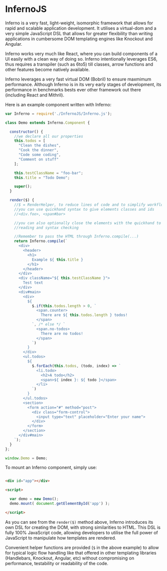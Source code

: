 # InfernoJS

Inferno is a very fast, light-weight, isomorphic framework that allows for rapid
and scalable application development. It utilises a virtual-dom and a very simple
JavaScript DSL that allows for greater flexibility than writing applications in
cumbersome DOM templating engines like Knockout and Angular.

Inferno works very much like React, where you can build components of a UI easily
with a clean way of doing so. Inferno intentionally leverages ES6, thus requires
a transpiler (such as 6to5) till classes, arrow functions and other features become
natively available.

Inferno leverages a very fast virtual DOM (Bobril) to ensure maxmimum performance.
Although Inferno is in its very early stages of development, its performance in
benchmarks bests ever other framework out there (including React and Mithril).

Here is an example component written with Inferno:


```javascript
var Inferno = require('./InfernoJS/Inferno.js');

class Demo extends Inferno.Component {

  constructor() {
    //we declare all our properties
    this.todos = [
      "Clean the dishes",
      "Cook the dinner",
      "Code some coding",
      "Comment on stuff"
    ];

    this.testClassName = "foo-bar";
    this.title = "Todo Demo";

    super();
  }

  render($) {
    //$ = RenderHelper, to reduce lines of code and to simplify workflow
    //you can use quickhand syntax to give elements classes and ids
    //<div.foo>, <span#bar>

    //you can also optionally close the elements with the quickhand to allow for easier
    //reading and syntax checking

    //Remember to pass the HTML through Inferno.compile(...)
    return Inferno.compile(`
      <div>
        <header>
          <h1>
            Example ${ this.title }
          </h1>
        </header>
      </div>
      <div className="${ this.testClassName }">
        Test text
      </div>
      <div#main>
        <div>
          ${
            $.if(this.todos.length > 0, `
              <span.counter>
                There are ${ this.todos.length } todos!
              </span>
            `, /* else */ `
              <span.no-todos>
                There are no todos!
              </span>
            `)
          }
        </div>
        <ul.todos>
          ${
            $.forEach(this.todos, (todo, index) => `
              <li.todo>
                <h2>A todo</h2>
                <span>${ index }: ${ todo }</span>
              </li>
            `)
          }
        </ul.todos>
        <section>
          <form action="#" method="post">
            <div class="form-control">
              <input type="text" placeholder="Enter your name">
            </div>
          </form>
        </section>
      </div#main>
    `);
  }
};

window.Demo = Demo;
```

To mount an Inferno component, simply use:

```html

<div id="app"></div>

<script>

  var demo = new Demo();
  demo.mount( document.getElementById('app') );

</script>

```

As you can see from the `render($)` method above, Inferno introduces its own
DSL for creating the DOM, with strong similarities to HTML. This DSL is fully 100% JavaScript code, allowing developers
to utilise the full power of JavaScript to manipulate how templates are rendered.

Convenient helper functions are provided (`$` in the above example) to allow for
typical logic flow handling like that offered in other templating libraries
(Handlebars, Knockout, Angular, etc) without compromising on performance, testability or
readability of the code.
